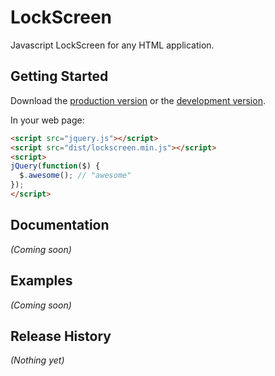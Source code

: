 # LockScreen

Javascript LockScreen for any HTML application.

## Getting Started
Download the [production version][min] or the [development version][max].

[min]: https://raw.github.com/ducknorris/jquery-lockscreen/master/dist/lockscreen.min.js
[max]: https://raw.github.com/ducknorris/jquery-lockscreen/master/dist/lockscreen.js

In your web page:

```html
<script src="jquery.js"></script>
<script src="dist/lockscreen.min.js"></script>
<script>
jQuery(function($) {
  $.awesome(); // "awesome"
});
</script>
```

## Documentation
_(Coming soon)_

## Examples
_(Coming soon)_

## Release History
_(Nothing yet)_
